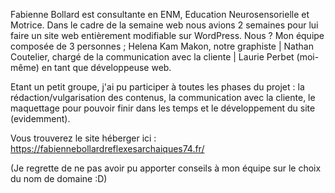 Fabienne Bollard est consultante en ENM, Education Neurosensorielle et Motrice. Dans le cadre de la semaine web nous avions 2 semaines pour lui faire un site web entièrement modifiable sur WordPress. 
Nous ? Mon équipe composée de 3 personnes ; Helena Kam Makon, notre graphiste | Nathan Coutelier, chargé de la communication avec la cliente | Laurie Perbet (moi-même) en tant que développeuse web.

Etant un petit groupe, j'ai pu participer à toutes les phases du projet : la rédaction/vulgarisation des contenus, la communication avec la cliente, le maquettage pour pouvoir finir dans les temps et le développement du site (evidemment).



Vous trouverez le site héberger ici :
https://fabiennebollardreflexesarchaiques74.fr/

(Je regrette de ne pas avoir pu apporter conseils à mon équipe sur le choix du nom de domaine :D)
